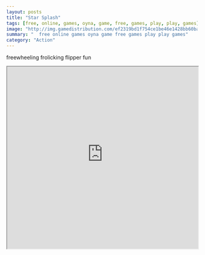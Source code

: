 ```yaml
---
layout: posts
title: "Star Splash"
tags: [free, online, games, oyna, game, free, games, play, play, games]
image: "http://img.gamedistribution.com/ef2319bd1f754ce1be46e1428bb60baf.jpg"
summary: "  free online games oyna game free games play play games"
category: "Action"
---
```


freewheeling frolicking flipper fun

<iframe width="100%" height="480px;" src="http://flash.gamedistribution.com?game=ef2319bd1f754ce1be46e1428bb60baf"></iframe>